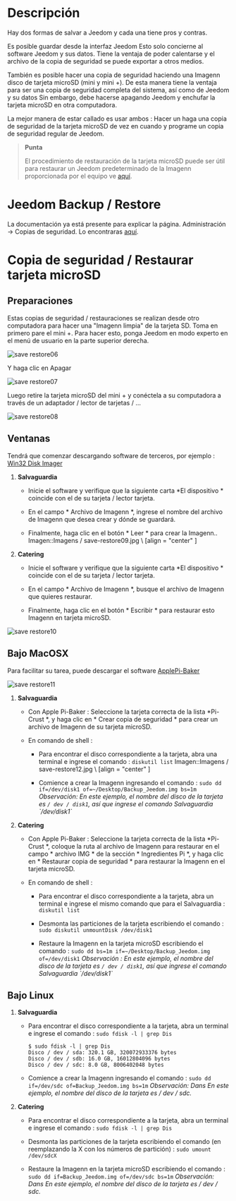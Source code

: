 Descripción 
===========

Hay dos formas de salvar a Jeedom y cada una tiene
pros y contras.

Es posible guardar desde la interfaz
Jeedom Esto solo concierne al software Jeedom y sus datos.
Tiene la ventaja de poder calentarse y el archivo de
la copia de seguridad se puede exportar a otros medios.

También es posible hacer una copia de seguridad haciendo una Imagenn
disco de tarjeta microSD (mini y mini +). De esta manera tiene la ventaja
para ser una copia de seguridad completa del sistema, así como de Jeedom y su
datos Sin embargo, debe hacerse apagando Jeedom y
enchufar la tarjeta microSD en otra computadora.

La mejor manera de estar callado es usar ambos : Hacer un
haga una copia de seguridad de la tarjeta microSD de vez en cuando y programe un
copia de seguridad regular de Jeedom.

> **Punta**
>
> El procedimiento de restauración de la tarjeta microSD puede ser útil para
> restaurar un Jeedom predeterminado de la Imagenn proporcionada por
> el equipo ve
> [aquí](https://www.jeedom.fr/doc/documentation/installation/es_ES/doc-installation.html).

Jeedom Backup / Restore 
=================================

La documentación ya está presente para explicar la página.
Administración → Copias de seguridad. Lo encontraras
[aquí](https://jeedom.github.io/core/es_ES/backup).

Copia de seguridad / Restaurar tarjeta microSD 
===========================================

Preparaciones 
-----------

Estas copias de seguridad / restauraciones se realizan desde otro
computadora para hacer una "Imagenn limpia" de la tarjeta SD. Toma en
primero pare el mini +. Para hacer esto, ponga Jeedom en modo
experto en el menú de usuario en la parte superior derecha.

![save restore06](Imagens/save-restore06.jpg)

Y haga clic en Apagar

![save restore07](Imagens/save-restore07.jpg)

Luego retire la tarjeta microSD del mini + y conéctela a
su computadora a través de un adaptador / lector de tarjetas / ...

![save restore08](Imagens/save-restore08.jpg)

Ventanas 
------------

Tendrá que comenzar descargando software de terceros, por ejemplo :
[Win32 Disk Imager](http://sourceforge.net/projects/win32diskImagenr/)

1.  **Salvaguardia**

    -   Inicie el software y verifique que la siguiente carta
        *El dispositivo * coincide con el de su tarjeta / lector
        tarjeta.

    -   En el campo * Archivo de Imagenn *, ingrese el nombre del archivo de Imagenn que
        desea crear y dónde se guardará.

    -   Finalmente, haga clic en el botón * Leer * para crear la Imagenn..
        Imagen::Imagens / save-restore09.jpg \ [align = "center" \]

2.  **Catering**

    -   Inicie el software y verifique que la siguiente carta
        *El dispositivo * coincide con el de su tarjeta / lector
        tarjeta.

    -   En el campo * Archivo de Imagenn *, busque el archivo de Imagenn que
        quieres restaurar.

    -   Finalmente, haga clic en el botón * Escribir * para restaurar esto
        Imagenn en tarjeta microSD.

![save restore10](Imagens/save-restore10.jpg)

Bajo MacOSX 
-----------

Para facilitar su tarea, puede descargar el software
[ApplePi-Baker](http://www.tweaking4all.com/hardware/raspberry-pi/macosx-apple-pi-baker/)

![save restore11](Imagens/save-restore11.jpg)

1.  **Salvaguardia**

    -   Con Apple Pi-Baker : Seleccione la tarjeta correcta de la lista
        *Pi-Crust *, y haga clic en * Crear copia de seguridad * para crear un
        archivo de Imagenn de su tarjeta microSD.

    -   En comando de shell :

        -   Para encontrar el disco correspondiente a la tarjeta, abra
            una terminal e ingrese el comando : `diskutil list`
            Imagen::Imagens / save-restore12.jpg \ [align = "center" \]

        -   Comience a crear la Imagenn ingresando el comando :
            `sudo dd if=/dev/disk1 of=~/Desktop/Backup_Jeedom.img bs=1m`
            *Observación: En este ejemplo, el nombre del disco de la tarjeta
            es `/ dev / disk1`, así que ingrese el comando
            Salvaguardia \`/dev/disk1\`*

2.  **Catering**

    -   Con Apple Pi-Baker : Seleccione la tarjeta correcta de la lista
        *Pi-Crust *, coloque la ruta al archivo de Imagenn para restaurar
        en el campo * archivo IMG * de la sección * Ingredientes Pi *, y
        haga clic en * Restaurar copia de seguridad * para restaurar la Imagenn en el
        tarjeta microSD.

    -   En comando de shell :

        -   Para encontrar el disco correspondiente a la tarjeta, abra
            un terminal e ingrese el mismo comando que para el
            Salvaguardia : `diskutil list`

        -   Desmonta las particiones de la tarjeta escribiendo el comando :
            `sudo diskutil unmountDisk /dev/disk1`

        -   Restaure la Imagenn en la tarjeta microSD escribiendo el comando
            :
            `sudo dd bs=1m if=~/Desktop/Backup_Jeedom.img of=/dev/disk1`
            *Observación : En este ejemplo, el nombre del disco de la tarjeta
            es `/ dev / disk1`, así que ingrese el comando
            Salvaguardia \`/dev/disk1\`*

Bajo Linux 
----------

1.  **Salvaguardia**

    -   Para encontrar el disco correspondiente a la tarjeta, abra un
        terminal e ingrese el comando : `sudo fdisk -l | grep Dis`

        ``` {.bash}
        $ sudo fdisk -l | grep Dis
        Disco / dev / sda: 320.1 GB, 320072933376 bytes
        Disco / dev / sdb: 16.0 GB, 16012804096 bytes
        Disco / dev / sdc: 8.0 GB, 8006402048 bytes
        ```

    -   Comience a crear la Imagenn ingresando el comando :
        `sudo dd if=/dev/sdc of=Backup_Jeedom.img bs=1m` *Observación: Dans
        En este ejemplo, el nombre del disco de la tarjeta es / dev / sdc.*

2.  **Catering**

    -   Para encontrar el disco correspondiente a la tarjeta, abra un
        terminal e ingrese el comando : `sudo fdisk -l | grep Dis`

    -   Desmonta las particiones de la tarjeta escribiendo el comando (en
        reemplazando la X con los números de partición) :
        `sudo umount /dev/sdcX`

    -   Restaure la Imagenn en la tarjeta microSD escribiendo el comando :
        `sudo dd if=Backup_Jeedom.img of=/dev/sdc bs=1m` *Observación: Dans
        En este ejemplo, el nombre del disco de la tarjeta es / dev / sdc.*


